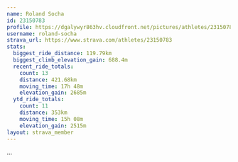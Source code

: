 ```yaml
---
name: Roland Socha
id: 23150783
profile: https://dgalywyr863hv.cloudfront.net/pictures/athletes/23150783/14745672/4/large.jpg
username: roland-socha
strava_url: https://www.strava.com/athletes/23150783
stats:
  biggest_ride_distance: 119.79km
  biggest_climb_elevation_gain: 688.4m
  recent_ride_totals:
    count: 13
    distance: 421.68km
    moving_time: 17h 48m
    elevation_gain: 2685m
  ytd_ride_totals:
    count: 11
    distance: 353km
    moving_time: 15h 08m
    elevation_gain: 2515m
layout: strava_member
--- 
```

...
